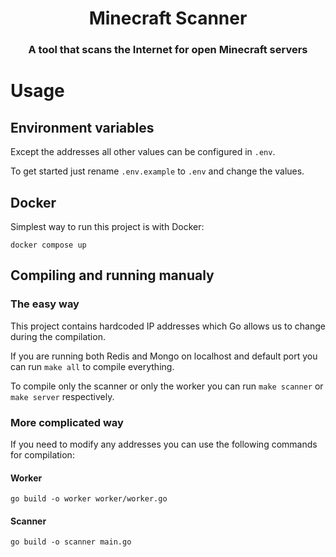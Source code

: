 <h1 align="center">Minecraft Scanner</h1>
<h3 align="center">A tool that scans the Internet for open Minecraft servers</h3>

# Usage

## Environment variables

Except the addresses all other values can be configured in `.env`.

To get started just rename `.env.example` to `.env` and change the values.

## Docker

Simplest way to run this project is with Docker:

`docker compose up`

## Compiling and running manualy

### The easy way

This project contains hardcoded IP addresses which Go allows us to change during the compilation.

If you are running both Redis and Mongo on localhost and default port you can run `make all` to compile everything.

To compile only the scanner or only the worker you can run `make scanner` or `make server` respectively.

### More complicated way

If you need to modify any addresses you can use the following commands for compilation:

#### Worker

`go build -o worker worker/worker.go`

#### Scanner

`go build -o scanner main.go`
